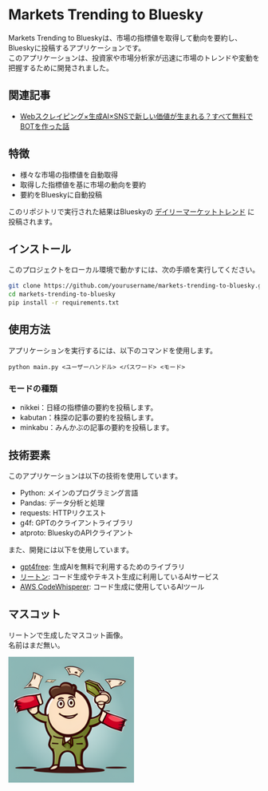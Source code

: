 # Markets Trending to Bluesky

Markets Trending to Blueskyは、市場の指標値を取得して動向を要約し、Blueskyに投稿するアプリケーションです。  
このアプリケーションは、投資家や市場分析家が迅速に市場のトレンドや変動を把握するために開発されました。

## 関連記事

- [Webスクレイピング×生成AI×SNSで新しい価値が生まれる？すべて無料でBOTを作った話](https://note.com/aegisfleet/n/nc8362f717cd9)

## 特徴

- 様々な市場の指標値を自動取得
- 取得した指標値を基に市場の動向を要約
- 要約をBlueskyに自動投稿

このリポジトリで実行された結果はBlueskyの [デイリーマーケットトレンド](https://bsky.app/profile/dailymarkettrends.bsky.social) に投稿されます。

## インストール

このプロジェクトをローカル環境で動かすには、次の手順を実行してください。

```bash
git clone https://github.com/yourusername/markets-trending-to-bluesky.git
cd markets-trending-to-bluesky
pip install -r requirements.txt
```

## 使用方法

アプリケーションを実行するには、以下のコマンドを使用します。

```
python main.py <ユーザーハンドル> <パスワード> <モード>
```

### モードの種類

- nikkei：日経の指標値の要約を投稿します。
- kabutan：株探の記事の要約を投稿します。
- minkabu：みんかぶの記事の要約を投稿します。

## 技術要素

このアプリケーションは以下の技術を使用しています。

- Python: メインのプログラミング言語
- Pandas: データ分析と処理
- requests: HTTPリクエスト
- g4f: GPTのクライアントライブラリ
- atproto: BlueskyのAPIクライアント

また、開発には以下を使用しています。

- [gpt4free](https://github.com/xtekky/gpt4free): 生成AIを無料で利用するためのライブラリ
- [リートン](https://wrtn.jp/): コード生成やテキスト生成に利用しているAIサービス
- [AWS CodeWhisperer](https://aws.amazon.com/jp/codewhisperer/): コード生成に使用しているAIツール

## マスコット

リートンで生成したマスコット画像。  
名前はまだ無い。

<img src="images\mascot.png" width="50%">
